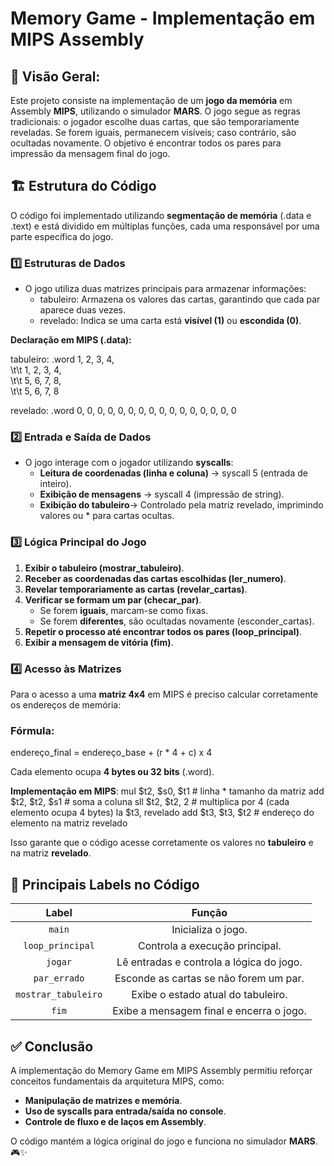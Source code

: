 # **Memory Game - Implementação em MIPS Assembly** 

## **📌 Visão Geral:**
Este projeto consiste na implementação de um **jogo da memória** em Assembly **MIPS**, utilizando o simulador **MARS**. O jogo segue as regras tradicionais: o jogador escolhe duas cartas, que são temporariamente reveladas. Se forem iguais, permanecem visíveis; caso contrário, são ocultadas novamente. O objetivo é encontrar todos os pares para impressão da mensagem final do jogo.


## **🏗 Estrutura do Código**
O código foi implementado utilizando **segmentação de memória** (.data e .text) e está dividido em múltiplas funções, cada uma responsável por uma parte específica do jogo.

### **1️⃣ Estruturas de Dados**
- O jogo utiliza duas matrizes principais para armazenar informações:  
  - tabuleiro: Armazena os valores das cartas, garantindo que cada par aparece duas vezes.
  - revelado: Indica se uma carta está **visível (1)** ou **escondida (0)**.

**Declaração em MIPS (.data):**

tabuleiro: .word  1, 2, 3, 4,  
\t\t                  1, 2, 3, 4,  
\t\t                  5, 6, 7, 8,  
\t\t                  5, 6, 7, 8

revelado: .word 0, 0, 0, 0,
                0, 0, 0, 0,
                0, 0, 0, 0,
                0, 0, 0, 0


### **2️⃣ Entrada e Saída de Dados**
- O jogo interage com o jogador utilizando **syscalls**:
  - **Leitura de coordenadas (linha e coluna)** → syscall 5 (entrada de inteiro).<br> 
  - **Exibição de mensagens** → syscall 4 (impressão de string).<br> 
  - **Exibição do tabuleiro**→ Controlado pela matriz revelado, imprimindo valores ou * para cartas ocultas.<br> 


### **3️⃣ Lógica Principal do Jogo**
1. **Exibir o tabuleiro (mostrar_tabuleiro)**.
2. **Receber as coordenadas das cartas escolhidas (ler_numero)**.
3. **Revelar temporariamente as cartas (revelar_cartas)**.
4. **Verificar se formam um par (checar_par)**.
   - Se forem **iguais**, marcam-se como fixas.
   - Se forem **diferentes**, são ocultadas novamente (esconder_cartas).
5. **Repetir o processo até encontrar todos os pares (loop_principal)**.
6. **Exibir a mensagem de vitória (fim)**.


### **4️⃣ Acesso às Matrizes**
Para o acesso a uma **matriz 4x4** em MIPS é preciso calcular corretamente os endereços de memória:

### **Fórmula**: 
endereço_final = endereço_base + (r * 4 + c) x 4

Cada elemento ocupa **4 bytes ou 32 bits** (.word).

**Implementação em MIPS**:
mul $t2, $s0, $t1  # linha * tamanho da matriz
add $t2, $t2, $s1  # soma a coluna
sll $t2, $t2, 2    # multiplica por 4 (cada elemento ocupa 4 bytes)
la $t3, revelado
add $t3, $t3, $t2  # endereço do elemento na matriz revelado

Isso garante que o código acesse corretamente os valores no **tabuleiro** e na matriz **revelado**.


## **📌 Principais Labels no Código**
| **Label**            | **Função** |
|:-----------------:|:----------------------------:|
| `main`          | Inicializa o jogo. |
| `loop_principal`| Controla a execução principal. |
| `jogar`         | Lê entradas e controla a lógica do jogo. |
| `par_errado`    | Esconde as cartas se não forem um par. |
| `mostrar_tabuleiro` | Exibe o estado atual do tabuleiro. |
| `fim`           | Exibe a mensagem final e encerra o jogo. |


## **✅ Conclusão**
A implementação do Memory Game em MIPS Assembly permitiu reforçar conceitos fundamentais da arquitetura MIPS, como:
  - **Manipulação de matrizes e memória**.<br> 
  - **Uso de syscalls para entrada/saída no console**.<br> 
  - **Controle de fluxo e de laços em Assembly**.<br> 
 
O código mantém a lógica original do jogo e funciona no simulador **MARS**. 🎮✨
